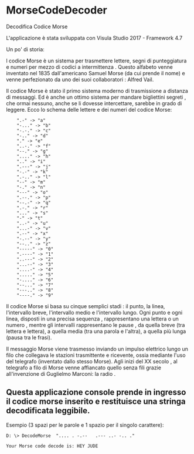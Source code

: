 # MorseCodeDecoder
Decodifica Codice Morse

L'applicazione è stata sviluppata con Visula Studio 2017 - Framework 4.7

Un po' di storia:

l codice Morse è un sistema per trasmettere lettere, segni di punteggiatura e numeri per mezzo di codici a intermittenza . Questo alfabeto venne inventato nel 1835 dall'americano Samuel Morse (da cui prende il nome) e venne perfezionato da uno dei suoi collaboratori : Alfred Vail.

Il codice Morse è stato il primo sistema moderno di trasmissione a distanza di messaggi. Ed  è anche un ottimo sistema per mandare bigliettini segreti , che ormai nessuno, anche se li dovesse intercettare, sarebbe in grado di leggere. 
Ecco lo schema delle lettere e dei numeri del codice Morse:

        ".-" -> "a"
        "-..." -> "b"
        "-.-." -> "c"
        "-.." -> "d"
        "." -> "e"
        "..-." -> "f"
        "--." -> "g"
        "...." -> "h"
        ".." -> "i"
        ".---" -> "j"
        "-.-" -> "k"
        ".-.." -> "l"
        "--" -> "m"
        "-." -> "n"
        "---" -> "o"
        ".--." -> "p"
        "--.-" -> "q"
        ".-." -> "r"
        "..." -> "s"
        "-" -> "t"
        "..-" -> "u"
        "...-" -> "v"
        ".--" -> "x"
        "-.--" -> "y"
        "--.." -> "z"
        "-----" -> "0"
        ".----" -> "1"
        "..---" -> "2"
        "...--" -> "3"
        "....-" -> "4"
        "....." -> "5"
        "-...." -> "6"
        "--..." -> "7"
        "---.." -> "8"
        "----." -> "9"

Il codice Morse si basa su cinque semplici stadi : il punto, la linea, l'intervallo breve, l'intervallo medio e l'intervallo lungo. Ogni punto e ogni linea, disposti in una precisa sequenza , rappresentano una lettera o un numero , mentre gli intervalli rappresentano le pause , da quella breve (tra lettera e lettera), a quella media (tra una parola e l'altra), a quella più lunga (pausa tra le frasi).

Il messaggio Morse viene trasmesso inviando un  impulso elettrico  lungo un filo che collegava le stazioni trasmittente e ricevente, ossia  mediante l'uso del telegrafo (inventato dallo stesso Morse). Agli inizi del XX secolo , al telegrafo a filo di Morse venne affiancato quello senza fili grazie all'invenzione di Guglielmo Marconi: la radio .


## Questa applicazione console prende in ingresso il codice morse inserito e restituisce una stringa decodificata leggibile.

Esempio (3 spazi per le parole e 1 spazio per il singolo carattere):

    D: \> DecodeMorse  ".... . -.--   .--- ..- -.. ."

    Your Morse code decode is: HEY JUDE

